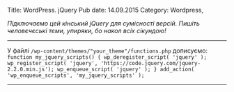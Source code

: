 Title: WordPress. jQuery
Pub date: 14.09.2015
Category: Wordpress, 

_Підключаємо цей кінський jQuery для сумісності версій.
Пишіть человєчєські тєми, упиряки, бо накол всіх сікундою!_

-----

У файлі `/wp-content/themes/"your_theme"/functions.php` дописуємо:
`function my_jquery_scripts() {
wp_deregister_script( 'jquery' );
wp_register_script( 'jquery', 'https://code.jquery.com/jquery-2.2.0.min.js');
wp_enqueue_script( 'jquery' );
}
add_action( 'wp_enqueue_scripts', 'my_jquery_scripts' );`

-----

